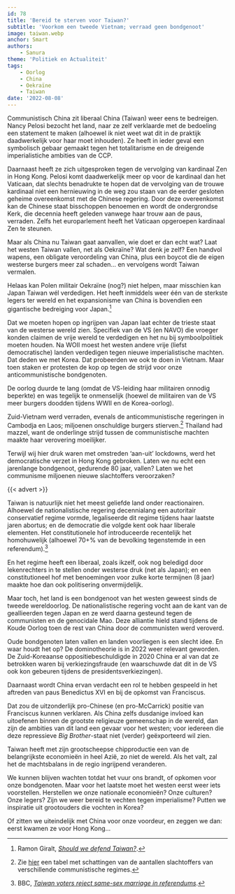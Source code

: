 ```yaml
---
id: 78
title: 'Bereid te sterven voor Taiwan?'
subtitle: 'Voorkom een tweede Vietnam; verraad geen bondgenoot'
image: taiwan.webp
anchor: Smart
authors:
    - Sanura
theme: 'Politiek en Actualiteit'
tags:
    - Oorlog
    - China
    - Oekraïne
    - Taiwan
date: '2022-08-08'
---
```


Communistisch China zit liberaal China (Taiwan) weer eens te bedreigen. Nancy Pelosi bezocht het land, naar ze zelf verklaarde met de bedoeling een statement te maken (alhoewel ik niet weet wat dit in de praktijk daadwerkelijk voor haar moet inhouden). Ze heeft in ieder geval een symbolisch gebaar gemaakt tegen het totalitarisme en de dreigende imperialistiche ambities van de CCP.

Daarnaast heeft ze zich uitgesproken tegen de vervolging van kardinaal Zen in Hong Kong. Pelosi komt daadwerkelijk meer op voor de kardinaal dan het Vaticaan, dat slechts benadrukte te hopen dat de vervolging van de trouwe kardinaal niet een hernieuwing in de weg zou staan van de eerder gesloten geheime overeenkomst met de Chinese regering. Door deze overeenkomst kan de Chinese staat bisschoppen benoemen en wordt de ondergrondse Kerk, die decennia heeft geleden vanwege haar trouw aan de paus, verraden. Zelfs het europarlement heeft het Vaticaan opgeroepen kardinaal Zen te steunen.

Maar als China nu Taiwan gaat aanvallen, wie doet er dan echt wat? Laat het westen Taiwan vallen, net als Oekraïne? Wat denk je zelf? Een handvol wapens, een obligate veroordeling van China, plus een boycot die de eigen westerse burgers meer zal schaden… en vervolgens wordt Taiwan vermalen.

Helaas kan Polen militair Oekraïne (nog?) niet helpen, maar misschien kan Japan Taiwan wél verdedigen. Het heeft inmiddels weer één van de sterkste legers ter wereld en het expansionisme van China is bovendien een gigantische bedreiging voor Japan.[^1]

Dat we moeten hopen op ingrijpen van Japan laat echter de trieste staat van de westerse wereld zien. Specifiek van de VS (en NAVO) die vroeger konden claimen de vrije wereld te verdedigen en het nu bij symboolpolitiek moeten houden. Na WOII moest het westen andere vrije (liefst democratische) landen verdedigen tegen nieuwe imperialistische machten. Dat deden we met Korea. Dat probeerden we ook te doen in Vietnam. Maar toen staken er protesten de kop op tegen de strijd voor onze anticommunistische bondgenoten.

De oorlog duurde te lang (omdat de VS-leiding haar militairen onnodig beperkte) en was tegelijk te onmenselijk (hoewel de militairen van de VS meer burgers doodden tijdens WWII en de Korea-oorlog).

Zuid-Vietnam werd verraden, evenals de anticommunistische regeringen in Cambodja en Laos; miljoenen onschuldige burgers stierven.[^2] Thailand had mazzel, want de onderlinge strijd tussen de communistische machten maakte haar verovering moeilijker.

Terwijl wij hier druk waren met omstreden ‘aan-uit’ lockdowns, werd het democratische verzet in Hong Kong gebroken. Laten we nu echt een jarenlange bondgenoot, gedurende 80 jaar, vallen? Laten we het communisme miljoenen nieuwe slachtoffers veroorzaken?

{{< advert >}}

Taiwan is natuurlijk niet het meest geliefde land onder reactionairen. Alhoewel de nationalistische regering decennialang een autoritair conservatief regime vormde, legaliseerde dit regime tijdens haar laatste jaren abortus; en de democratie die volgde kent ook haar liberale elementen. Het constitutionele hof introduceerde recentelijk het homohuwelijk (alhoewel 70+% van de bevolking tegenstemde in een referendum).[^3]

En het regime heeft een liberaal, zoals ikzelf, ook nog beledigd door lekenrechters in te stellen onder westerse druk (net als Japan); en een constitutioneel hof met benoemingen voor zulke korte termijnen (8 jaar) maakte hoe dan ook politisering onvermijdelijk.

Maar toch, het land is een bondgenoot van het westen geweest sinds de tweede wereldoorlog. De nationalistische regering vocht aan de kant van de geallieerden tegen Japan en ze werd daarna gesteund tegen de communisten en de genocidale Mao. Deze alliantie hield stand tijdens de Koude Oorlog toen de rest van China door de communisten werd veroverd.

Oude bondgenoten laten vallen en landen voorliegen is een slecht idee. En waar houdt het op? De dominotheorie is in 2022 weer relevant geworden. De Zuid-Koreaanse oppositiebeschuldigde in 2020 China er al van dat ze betrokken waren bij verkiezingsfraude (en waarschuwde dat dit in de VS ook kon gebeuren tijdens de presidentsverkiezingen).

Daarnaast wordt China ervan verdacht een rol te hebben gespeeld in het aftreden van paus Benedictus XVI en bij de opkomst van Franciscus.

Dat zou de uitzonderlijk pro-Chinese (en pro-McCarrick) positie van Franciscus kunnen verklaren. Als China zelfs dusdanige invloed kan uitoefenen binnen de grootste religieuze gemeenschap in de wereld, dan zijn de ambities van dit land een gevaar voor het westen; voor iedereen die deze repressieve *Big Brother*-staat niet (verder) geëxporteerd wil zien.

Taiwan heeft met zijn grootscheepse chipproductie een van de belangrijkste economieën in heel Azië, zo niet de wereld. Als het valt, zal het de machtsbalans in de regio ingrijpend veranderen.

We kunnen blijven wachten totdat het vuur ons brandt, of opkomen voor onze bondgenoten. Maar voor het laatste moet het westen eerst weer iets voorstellen. Herstellen we onze nationale economieën? Onze culturen? Onze legers? Zijn we weer bereid te vechten tegen imperialisme? Putten we inspiratie uit grootouders die vochten in Korea?

Of zitten we uiteindelijk met China voor onze voordeur, en zeggen we dan: eerst kwamen ze voor Hong Kong…

[^1]: Ramon Giralt, *[Should we defend Taiwan?](https://freefloatingphilosophy.org/should-we-defend-taiwan/)*.
[^2]: Zie [hier](http://www.hawaii.edu/powerkills/COM.TAB1.GIF) een tabel met schattingen van de aantallen slachtoffers van verschillende communistische regimes.
[^3]: BBC, *[Taiwan voters reject same-sex marriage in referendums](https://www.bbc.com/news/world-asia-46329877)*.
